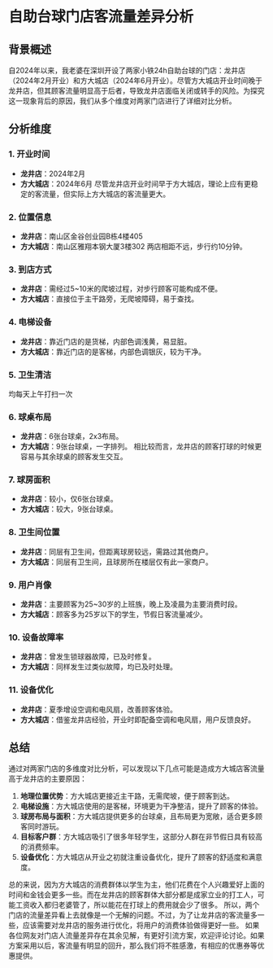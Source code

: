 # 自助台球门店客流量差异分析

## 背景概述
自2024年以来，我老婆在深圳开设了两家小铁24h自助台球的门店：龙井店（2024年2月开业）和方大城店（2024年6月开业）。尽管方大城店开业时间晚于龙井店，但其顾客流量明显高于后者，导致龙井店面临关闭或转手的风险。为探究这一现象背后的原因，我们从多个维度对两家门店进行了详细对比分析。

## 分析维度

### 1. 开业时间
- **龙井店**：2024年2月
- **方大城店**：2024年6月
尽管龙井店开业时间早于方大城店，理论上应有更稳定的客流量，但实际上方大城店的客流量更大。

### 2. 位置信息
- **龙井店**：南山区金谷创业园B栋4楼405
- **方大城店**：南山区雅翔本钢大厦3楼302
两店相距不远，步行约10分钟。

### 3. 到店方式
- **龙井店**：需经过5~10米的爬坡过程，对步行顾客可能构成不便。
- **方大城店**：直接位于主干路旁，无爬坡障碍，易于查找。

### 4. 电梯设备
- **龙井店**：靠近门店的是货梯，内部色调浅黄，易显脏。
- **方大城店**：靠近门店的是客梯，内部色调银灰，较为干净。

### 5. 卫生清洁
均每天上午打扫一次

### 6. 球桌布局
- **龙井店**：6张台球桌，2x3布局。
- **方大城店**：9张台球桌，一字排列。
相比较而言，龙井店的顾客打球的时候更容易与其余球桌的顾客发生交互。

### 7. 球房面积
- **龙井店**：较小，仅6张台球桌。
- **方大城店**：较大，9张台球桌。

### 8. 卫生间位置
- **龙井店**：同层有卫生间，但距离球房较远，需路过其他商户。
- **方大城店**：同层有卫生间，且球房所在楼层仅有此一家商户。

### 9. 用户肖像
- **龙井店**：主要顾客为25~30岁的上班族，晚上及凌晨为主要消费时段。
- **方大城店**：顾客多为25岁以下的学生，节假日客流量减少。

### 10. 设备故障率
- **龙井店**：曾发生锁球器故障，已及时修复。
- **方大城店**：同样发生过类似故障，均已及时处理。

### 11. 设备优化
- **龙井店**：夏季增设空调和电风扇，改善顾客体验。
- **方大城店**：借鉴龙井店经验，开业时即配备空调和电风扇，用户反馈良好。

## 总结
通过对两家门店的多维度对比分析，可以发现以下几点可能是造成方大城店客流量高于龙井店的主要原因：
1. **地理位置优势**：方大城店更接近主干路，无需爬坡，便于顾客到达。
2. **电梯设施**：方大城店使用的是客梯，环境更为干净整洁，提升了顾客的体验。
3. **球房布局与面积**：方大城店提供更多的台球桌，且布局更为宽敞，适合更多顾客同时游玩。
4. **目标客户群**：方大城店吸引了很多年轻学生，这部分人群在非节假日具有较高的消费频率。
5. **设备优化**：方大城店从开业之初就注重设备优化，提升了顾客的舒适度和满意度。

总的来说，因为方大城店的消费群体以学生为主，他们花费在个人兴趣爱好上面的时间和金钱会更多一些。而在龙井店的顾客群体大部分都是成家立业的打工人，可能工资收入都归老婆管了，所以能花在打球上的费用就会少了很多。
所以，两个门店的流量差异看上去就像是一个无解的问题。不过，为了让龙井店的客流量多一些，应该需要对龙井店的服务进行优化，将用户的消费体验做得更好一些。
如果各位网友对门店人流量差异存在其余见解，有更好引流方案，欢迎评论讨论。如果方案采用以后，客流量有明显的回升，那么我们将不胜感激，有相应的优惠券等优惠提供。